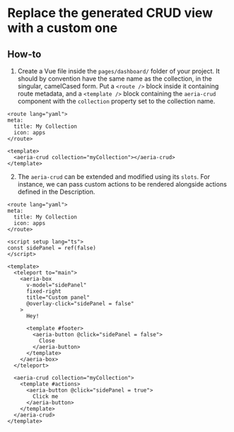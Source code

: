 # Replace the generated CRUD view with a custom one

## How-to

1. Create a Vue file inside the `pages/dashboard/` folder of your project. It should by convention have the same name as the collection, in the singular, camelCased form. Put a `<route />` block inside it containing route metadata, and a `<template />` block containing the `aeria-crud` component with the `collection` property set to the collection name.

```vue
<route lang="yaml">
meta:
  title: My Collection
  icon: apps
</route>

<template>
  <aeria-crud collection="myCollection"></aeria-crud>
</template>
```

2. The `aeria-crud` can be extended and modified using its `slots`. For instance, we can pass custom actions to be rendered alongside actions defined in the Description.

```vue
<route lang="yaml">
meta:
  title: My Collection
  icon: apps
</route>

<script setup lang="ts">
const sidePanel = ref(false)
</script>

<template>
  <teleport to="main">
    <aeria-box
      v-model="sidePanel"
      fixed-right
      title="Custom panel"
      @overlay-click="sidePanel = false"
    >
      Hey!

      <template #footer>
        <aeria-button @click="sidePanel = false">
          Close
        </aeria-button>
      </template>
    </aeria-box>
  </teleport>

  <aeria-crud collection="myCollection">
    <template #actions>
      <aeria-button @click="sidePanel = true">
        Click me
      </aeria-button>
    </template>
  </aeria-crud>
</template>
```

